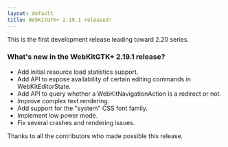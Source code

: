 ```yaml
---
layout: default
title: WebKitGTK+ 2.19.1 released!
---
```


This is the first development release leading toward 2.20 series.

### What's new in the WebKitGTK+ 2.19.1 release?

 - Add initial resource load statistics support.
 - Add API to expose availability of certain editing commands in WebKitEditorState.
 - Add API to query whether a WebKitNavigationAction is a redirect or not.
 - Improve complex text rendering.
 - Add support for the "system" CSS font family.
 - Implement low power mode.
 - Fix several crashes and rendering issues.

Thanks to all the contributors who made possible this release.
